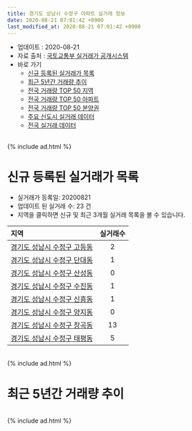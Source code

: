 ```yaml
---
title: 경기도 성남시 수정구 아파트 실거래 정보
date: 2020-08-21 07:01:42 +0900
last_modified_at: 2020-08-21 07:01:42 +0900
---
```


* 업데이트 : 2020-08-21
* 자료 출처 : [국토교통부 실거래가 공개시스템](http://rt.molit.go.kr)
* 바로 가기
    * [신규 등록된 실거래가 목록](#신규-등록된-실거래가-목록)
    * [최근 5년간 거래량 추이](#최근-5년간-거래량-추이)
    * [전국 거래량 TOP 50 지역](https://inasie.github.io/apt-trade-info/최근-3개월-전국에서-가장-거래가-많이-발생한-지역)
    * [전국 거래량 TOP 50 아파트](https://inasie.github.io/apt-trade-info/최근-3개월-전국에서-가장-거래가-많이-발생한-아파트)
    * [전국 거래량 TOP 50 분양권](https://inasie.github.io/apt-trade-info/최근-3개월-전국에서-가장-거래가-많이-발생한-분양권)
    * [주요 신도시 실거래 데이터](https://inasie.github.io/apt-trade-info/주요-신도시)
    * [전국 실거래 데이터](https://inasie.github.io/apt-trade-info/전국)

<br>
{% include ad.html %}
<br>

# 신규 등록된 실거래가 목록
* 실거래가 등록일: 20200821
* 업데이트 된 실거래 수: 23 건
* 지역을 클릭하면 신규 및 최근 3개월 실거래 목록을 볼 수 있습니다.


|지역|실거래수|
|:---|:---:|
|[경기도 성남시 수정구 고등동](https://inasie.github.io/apt-trade-info/경기도-성남시-수정구-고등동)|2|
|[경기도 성남시 수정구 단대동](https://inasie.github.io/apt-trade-info/경기도-성남시-수정구-단대동)|1|
|[경기도 성남시 수정구 산성동](https://inasie.github.io/apt-trade-info/경기도-성남시-수정구-산성동)|0|
|[경기도 성남시 수정구 수진동](https://inasie.github.io/apt-trade-info/경기도-성남시-수정구-수진동)|1|
|[경기도 성남시 수정구 신흥동](https://inasie.github.io/apt-trade-info/경기도-성남시-수정구-신흥동)|1|
|[경기도 성남시 수정구 양지동](https://inasie.github.io/apt-trade-info/경기도-성남시-수정구-양지동)|0|
|[경기도 성남시 수정구 창곡동](https://inasie.github.io/apt-trade-info/경기도-성남시-수정구-창곡동)|13|
|[경기도 성남시 수정구 태평동](https://inasie.github.io/apt-trade-info/경기도-성남시-수정구-태평동)|5|


<br>
{% include ad.html %}
<br>

# 최근 5년간 거래량 추이


<div style="width:100%;">
    <canvas id="deal_progress" height="200"></canvas>
</div>

<script>
new Chart(document.getElementById("deal_progress"), {
    type: 'line',
    data: {
        labels: ['201508','201509','201510','201511','201512','201601','201602','201603','201604','201605','201606','201607','201608','201609','201610','201611','201612','201701','201702','201703','201704','201705','201706','201707','201708','201709','201710','201711','201712','201801','201802','201803','201804','201805','201806','201807','201808','201809','201810','201811','201812','201901','201902','201903','201904','201905','201906','201907','201908','201909','201910','201911','201912','202001','202002','202003','202004','202005','202006','202007','202008'],
        datasets: [{
            label: '매매',
            pointRadius: 1,
            data: [70, 88, 100, 54, 52, 128, 68, 101, 115, 112, 167, 180, 205, 162, 139, 61, 36, 39, 69, 87, 110, 107, 98, 107, 91, 123, 72, 61, 80, 175, 123, 153, 56, 62, 66, 99, 179, 148, 62, 37, 43, 30, 41, 56, 96, 147, 244, 271, 202, 188, 300, 236, 192, 123, 146, 67, 42, 109, 239, 135, 14],
            borderColor: "rgba(255, 201, 14, 1)",
            backgroundColor: "rgba(255, 201, 14, 0.5)",
            fill: false,
            lineTension: 0
        },{
            label: '전월세',
            pointRadius: 1,
            data: [73, 81, 114, 89, 141, 217, 181, 168, 143, 245, 198, 232, 212, 173, 164, 128, 125, 113, 196, 139, 117, 144, 213, 220, 183, 137, 88, 95, 102, 156, 133, 182, 117, 112, 133, 139, 265, 130, 124, 122, 136, 151, 139, 142, 169, 126, 161, 208, 190, 180, 186, 140, 192, 153, 193, 187, 210, 271, 339, 233, 154],
            borderColor: "rgba(0, 141, 185, 1)",
            backgroundColor: "rgba(0, 141, 185, 0.5)",
            fill: false,
            lineTension: 0
        }
        ]
    },
    options: {
        responsive: true,
        title: {
            display: false
        },
        tooltips: {
            mode: 'index',
            intersect: false
        },
        hover: {
            mode: 'nearest',
            intersect: true
        },
        scales: {
            xAxes: [{
                display: true,
                scaleLabel: {
                    display: true,
                    labelString: '년/월'
                }
            }],
            yAxes: [{
                display: true,
                ticks: {
                    suggestedMin: 0,
                },
                scaleLabel: {
                    display: true,
                    labelString: '실거래 수'
                }
            }]
        }
    }
});

</script>


<br>
{% include ad.html %}
<br>

